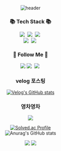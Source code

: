 <div align="center">
  
![header](https://capsule-render.vercel.app/api?type=cylinder&color=auto&height=150&section=header&text=Hi!%20I'm%20Jeongmin😉&fontSize=50)

<h3 align="center">📚 Tech Stack 📚</h3>
<p align="center">
  <img src="https://img.shields.io/badge/Python-3766AB?style=flat-square&logo=Python&logoColor=white"/></a>&nbsp
  <img src="https://img.shields.io/badge/Java-007396?style=flat-square&logo=Java&logoColor=white"/></a>&nbsp
  <img src="https://img.shields.io/badge/Javascript-ffb13b?style=flat-square&logo=javascript&logoColor=white"/></a>&nbsp 
  <br>
  <img src="https://img.shields.io/badge/Mysql-E6B91E?style=flat-square&logo=MySql&logoColor=white"/></a>&nbsp 
  <img src="https://img.shields.io/badge/AWS-232F3E?style=flat-square&logo=AmazonAWS&logoColor=white"/></a>&nbsp 
</p>
  

<h3 align="center">🌈 Follow Me 🌈</h3>
<p align="center">
  <a href="mailto:jmgong59@gmail.com"><img src="https://img.shields.io/badge/Gmail-d14836?style=flat-square&logo=Gmail&logoColor=white&link=jmgong59@gmail.com"/></a>
  <a href="https://velog.io/@jmgong59"><img src="https://img.shields.io/badge/Tech%20Blog-11B48A?style=flat-square&logo=Vimeo&logoColor=white&link=https://velog.io/@jmgong59"/></a>&nbsp
  <a href="https://www.instagram.com/o_goo__/"><img src="https://img.shields.io/badge/Instagram-E4405F?style=flat-square&logo=Instagram&logoColor=white&link=https://www.instagram.com/o_goo__/"/></a>&nbsp
</p>

### velog 포스팅
[![Velog's GitHub stats](https://velog-readme-stats.vercel.app/api?name=jmgong59)](https://velog.io/@jmgong59)

### 영차영차
<img src="http://mazandi.herokuapp.com/api?handle=jmgong59&theme=cold"/>

[![Solved.ac Profile](http://mazassumnida.wtf/api/generate_badge?boj=jmgong59)](https://solved.ac/jmgong59)<br/>
![Anurag's GitHub stats](https://github-readme-stats.vercel.app/api?username=jeongmin59&show_icons=true&theme=onedark)

<img src="https://github-readme-stats.vercel.app/api/top-langs/?username=jeongmin59&layout=compact">
<img src="https://github-readme-stats.vercel.app/api?username=jeongmin59&show_icons=true">

</div>
